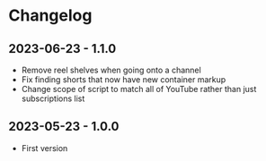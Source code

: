 # Changelog

## 2023-06-23 - 1.1.0
- Remove reel shelves when going onto a channel
- Fix finding shorts that now have new container markup
- Change scope of script to match all of YouTube rather than just subscriptions list

## 2023-05-23 - 1.0.0
- First version
